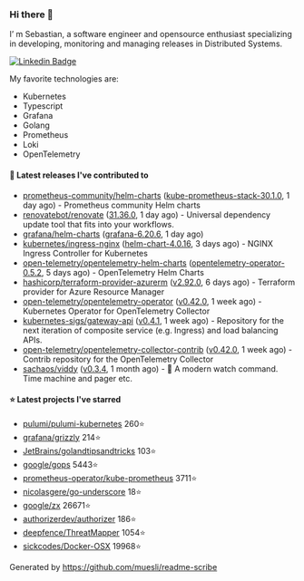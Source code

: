 ### Hi there 👋

I’ m Sebastian, a software engineer and opensource enthusiast specializing in developing, monitoring and managing releases in Distributed Systems.

[![Linkedin Badge](https://img.shields.io/badge/-LinkedIn-blue?style=flat&logo=Linkedin&logoColor=white&link=https://www.linkedin.com/in/sebastian-poxhofer/)](https://www.linkedin.com/in/sebastian-poxhofer/)

My favorite technologies are:
 - Kubernetes
 - Typescript
 - Grafana
 - Golang
 - Prometheus
 - Loki
 - OpenTelemetry




#### 🚀 Latest releases I've contributed to

- [prometheus-community/helm-charts](https://github.com/prometheus-community/helm-charts) ([kube-prometheus-stack-30.1.0](https://github.com/prometheus-community/helm-charts/releases/tag/kube-prometheus-stack-30.1.0), 1 day ago) - Prometheus community Helm charts
- [renovatebot/renovate](https://github.com/renovatebot/renovate) ([31.36.0](https://github.com/renovatebot/renovate/releases/tag/31.36.0), 1 day ago) - Universal dependency update tool that fits into your workflows.
- [grafana/helm-charts](https://github.com/grafana/helm-charts) ([grafana-6.20.6](https://github.com/grafana/helm-charts/releases/tag/grafana-6.20.6), 1 day ago)
- [kubernetes/ingress-nginx](https://github.com/kubernetes/ingress-nginx) ([helm-chart-4.0.16](https://github.com/kubernetes/ingress-nginx/releases/tag/helm-chart-4.0.16), 3 days ago) - NGINX Ingress Controller for Kubernetes
- [open-telemetry/opentelemetry-helm-charts](https://github.com/open-telemetry/opentelemetry-helm-charts) ([opentelemetry-operator-0.5.2](https://github.com/open-telemetry/opentelemetry-helm-charts/releases/tag/opentelemetry-operator-0.5.2), 5 days ago) - OpenTelemetry Helm Charts
- [hashicorp/terraform-provider-azurerm](https://github.com/hashicorp/terraform-provider-azurerm) ([v2.92.0](https://github.com/hashicorp/terraform-provider-azurerm/releases/tag/v2.92.0), 6 days ago) - Terraform provider for Azure Resource Manager
- [open-telemetry/opentelemetry-operator](https://github.com/open-telemetry/opentelemetry-operator) ([v0.42.0](https://github.com/open-telemetry/opentelemetry-operator/releases/tag/v0.42.0), 1 week ago) - Kubernetes Operator for OpenTelemetry Collector
- [kubernetes-sigs/gateway-api](https://github.com/kubernetes-sigs/gateway-api) ([v0.4.1](https://github.com/kubernetes-sigs/gateway-api/releases/tag/v0.4.1), 1 week ago) - Repository for the next iteration of composite service (e.g. Ingress) and load balancing APIs.
- [open-telemetry/opentelemetry-collector-contrib](https://github.com/open-telemetry/opentelemetry-collector-contrib) ([v0.42.0](https://github.com/open-telemetry/opentelemetry-collector-contrib/releases/tag/v0.42.0), 1 week ago) - Contrib repository for the OpenTelemetry Collector
- [sachaos/viddy](https://github.com/sachaos/viddy) ([v0.3.4](https://github.com/sachaos/viddy/releases/tag/v0.3.4), 1 month ago) - 👀 A modern watch command. Time machine and pager etc.

#### ⭐ Latest projects I've starred

- [pulumi/pulumi-kubernetes](https://github.com/pulumi/pulumi-kubernetes}) 260⭐
- [grafana/grizzly](https://github.com/grafana/grizzly}) 214⭐
- [JetBrains/golandtipsandtricks](https://github.com/JetBrains/golandtipsandtricks}) 103⭐
- [google/gops](https://github.com/google/gops}) 5443⭐
- [prometheus-operator/kube-prometheus](https://github.com/prometheus-operator/kube-prometheus}) 3711⭐
- [nicolasgere/go-underscore](https://github.com/nicolasgere/go-underscore}) 18⭐
- [google/zx](https://github.com/google/zx}) 26671⭐
- [authorizerdev/authorizer](https://github.com/authorizerdev/authorizer}) 186⭐
- [deepfence/ThreatMapper](https://github.com/deepfence/ThreatMapper}) 1054⭐
- [sickcodes/Docker-OSX](https://github.com/sickcodes/Docker-OSX}) 19968⭐



Generated by https://github.com/muesli/readme-scribe
